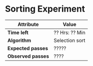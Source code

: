  Sorting Experiment
  ===================


  Attribute   | Value
  ------------|---------
  **Time left**   |  ?? Hrs: ?? Min
  **Algorithm**   |   Selection sort
  **Expected passes** | ?????
  **Observed passes** | ????
